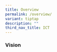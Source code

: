 ```yaml
---
title: Overview
permalink: /overview/
variant: tiptap
description: ""
third_nav_title: ICT
---
```

<h3><strong>Vision</strong></h3>
<p></p>